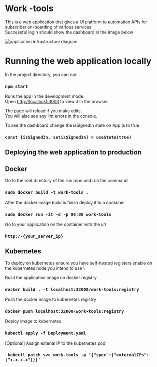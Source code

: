 # Work -tools

This is a web application that gives a UI platform to automation APIs for subscriber on-boarding of various services \
Successful login should show the dashboard in the image below

![application infrastructure diagram](https://github.com/dy9amix/antamedia/blob/main/antamedia.png?raw=true)

# Running the web application locally

In the project directory, you can run:

### `npm start`

Runs the app in the development mode.\
Open [http://localhost:3000](http://localhost:3000) to view it in the browser.

The page will reload if you make edits.\
You will also see any lint errors in the console.

To see the dashboard change the isSignedIn state on App.js to true

### `const [isSignedIn, setisSignedIn] = useState(true)`

## Deploying the web application to production

## Docker 

Go to the root directory of the run repo and run the command

### `sudo docker build -t work-tools .`

After the docker image build is finish deploy it to a container 

### `sudo docker run -it -d -p 80:80 work-tools`

Go to your application on the container with the url

### `http://{your_server_ip}`

## Kubernetes

To deploy on kubernetes ensure you have self-hosted registers enable on the kubernetes node you intend to use \ 

Build the application image on docker registry

### `docker build . -t localhost:32000/work-tools:registry`

Push the docker image to kubernetes registry

### `docker push localhost:32000/work-tools:registry`

Deploy image to kubernetes

### `kubectl apply -f Deployment.yaml`

[Optional] Assign extenal IP to the kubernetes pod

### ` kubectl patch svc work-tools -p '{"spec":{"externalIPs":["x.x.x.x"]}}'`